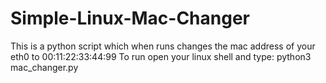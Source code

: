 # Simple-Linux-Mac-Changer
This is a python script which when runs changes the mac address of your eth0 to 00:11:22:33:44:99
To run open your linux shell and type: python3 mac_changer.py
